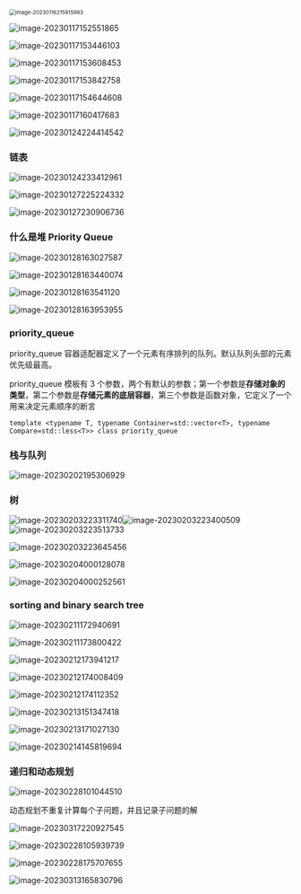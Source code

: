 <img src="C:\Users\Administrator\AppData\Roaming\Typora\typora-user-images\image-20230116215915993.png" alt="image-20230116215915993" style="zoom: 67%;" />

![image-20230117152551865](C:\Users\Administrator\AppData\Roaming\Typora\typora-user-images\image-20230117152551865.png)

![image-20230117153446103](C:\Users\Administrator\AppData\Roaming\Typora\typora-user-images\image-20230117153446103.png)

![image-20230117153608453](C:\Users\Administrator\AppData\Roaming\Typora\typora-user-images\image-20230117153608453.png)

![image-20230117153842758](C:\Users\Administrator\AppData\Roaming\Typora\typora-user-images\image-20230117153842758.png)

![image-20230117154644608](C:\Users\Administrator\AppData\Roaming\Typora\typora-user-images\image-20230117154644608.png)

![image-20230117160417683](C:\Users\Administrator\AppData\Roaming\Typora\typora-user-images\image-20230117160417683.png)

![image-20230124224414542](C:\Users\Administrator\AppData\Roaming\Typora\typora-user-images\image-20230124224414542.png)

### 链表

![image-20230124233412961](C:\Users\Administrator\AppData\Roaming\Typora\typora-user-images\image-20230124233412961.png)

![image-20230127225224332](C:\Users\Administrator\AppData\Roaming\Typora\typora-user-images\image-20230127225224332.png)

![image-20230127230906736](C:\Users\Administrator\AppData\Roaming\Typora\typora-user-images\image-20230127230906736.png)

### 什么是堆 Priority Queue

![image-20230128163027587](C:\Users\Administrator\AppData\Roaming\Typora\typora-user-images\image-20230128163027587.png)

![image-20230128163440074](C:\Users\Administrator\AppData\Roaming\Typora\typora-user-images\image-20230128163440074.png)

![image-20230128163541120](C:\Users\Administrator\AppData\Roaming\Typora\typora-user-images\image-20230128163541120.png)





![image-20230128163953955](C:\Users\Administrator\AppData\Roaming\Typora\typora-user-images\image-20230128163953955.png)

### priority_queue

priority_queue 容器适配器定义了一个元素有序排列的队列。默认队列头部的元素优先级最高。

priority_queue 模板有 3 个参数，两个有默认的参数；第一个参数是**存储对象的类型**，第二个参数是**存储元素的底层容器**，第三个参数是函数对象，它定义了一个用来决定元素顺序的断言

```
template <typename T, typename Container=std::vector<T>, typename Compare=std::less<T>> class priority_queue
```

### 栈与队列

![image-20230202195306929](C:\Users\Administrator\AppData\Roaming\Typora\typora-user-images\image-20230202195306929.png)

### 树

![image-20230203223311740](C:\Users\Administrator\AppData\Roaming\Typora\typora-user-images\image-20230203223311740.png)![image-20230203223400509](C:\Users\Administrator\AppData\Roaming\Typora\typora-user-images\image-20230203223400509.png)![image-20230203223513733](C:\Users\Administrator\AppData\Roaming\Typora\typora-user-images\image-20230203223513733.png)

![image-20230203223645456](C:\Users\Administrator\AppData\Roaming\Typora\typora-user-images\image-20230203223645456.png)

![image-20230204000128078](C:\Users\Administrator\AppData\Roaming\Typora\typora-user-images\image-20230204000128078.png)

![image-20230204000252561](C:\Users\Administrator\AppData\Roaming\Typora\typora-user-images\image-20230204000252561.png)

### sorting and binary search tree

![image-20230211172940691](C:\Users\Administrator\AppData\Roaming\Typora\typora-user-images\image-20230211172940691.png)

![image-20230211173800422](C:\Users\Administrator\AppData\Roaming\Typora\typora-user-images\image-20230211173800422.png)

![image-20230212173941217](C:\Users\Administrator\AppData\Roaming\Typora\typora-user-images\image-20230212173941217.png)

![image-20230212174008409](C:\Users\Administrator\AppData\Roaming\Typora\typora-user-images\image-20230212174008409.png)

![image-20230212174112352](C:\Users\Administrator\AppData\Roaming\Typora\typora-user-images\image-20230212174112352.png)

![image-20230213151347418](C:\Users\Administrator\AppData\Roaming\Typora\typora-user-images\image-20230213151347418.png)

![image-20230213171027130](C:\Users\Administrator\AppData\Roaming\Typora\typora-user-images\image-20230213171027130.png)

![image-20230214145819694](C:\Users\Administrator\AppData\Roaming\Typora\typora-user-images\image-20230214145819694.png)

### 递归和动态规划

![image-20230228101044510](C:\Users\Administrator\AppData\Roaming\Typora\typora-user-images\image-20230228101044510.png)

动态规划不重复计算每个子问题，并且记录子问题的解

![image-20230317220927545](C:\Users\Administrator\AppData\Roaming\Typora\typora-user-images\image-20230317220927545.png)

![image-20230228105939739](C:\Users\Administrator\AppData\Roaming\Typora\typora-user-images\image-20230228105939739.png)

![image-20230228175707655](C:\Users\Administrator\AppData\Roaming\Typora\typora-user-images\image-20230228175707655.png)

![image-20230313165830796](C:\Users\Administrator\AppData\Roaming\Typora\typora-user-images\image-20230313165830796.png)

